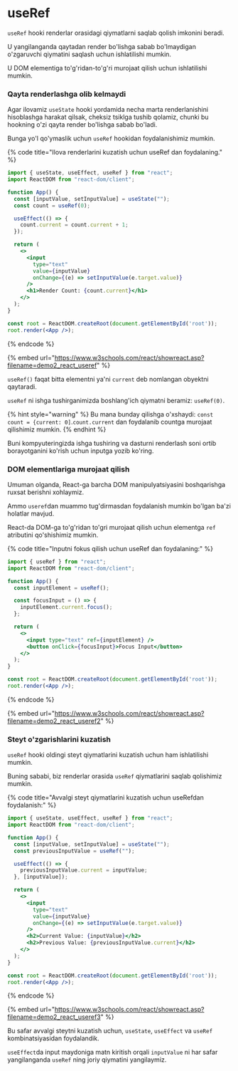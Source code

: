 # useRef

`useRef` hooki renderlar orasidagi qiymatlarni saqlab qolish imkonini beradi.

U yangilanganda qaytadan render bo'lishga sabab bo'lmaydigan o'zgaruvchi qiymatini saqlash uchun ishlatilishi mumkin.

U DOM elementiga to'g'ridan-to'g'ri murojaat qilish uchun ishlatilishi mumkin.

### Qayta renderlashga olib kelmaydi

Agar ilovamiz `useState` hooki yordamida necha marta renderlanishini hisoblashga harakat qilsak, cheksiz tsiklga tushib qolamiz, chunki bu hookning o'zi qayta render bo'lishga sabab bo'ladi.

Bunga yo'l qo'ymaslik uchun `useRef` hookidan  foydalanishimiz mumkin.

{% code title="Ilova renderlarini kuzatish uchun useRef dan foydalaning." %}
```jsx
import { useState, useEffect, useRef } from "react";
import ReactDOM from "react-dom/client";

function App() {
  const [inputValue, setInputValue] = useState("");
  const count = useRef(0);

  useEffect(() => {
    count.current = count.current + 1;
  });

  return (
    <>
      <input
        type="text"
        value={inputValue}
        onChange={(e) => setInputValue(e.target.value)}
      />
      <h1>Render Count: {count.current}</h1>
    </>
  );
}

const root = ReactDOM.createRoot(document.getElementById('root'));
root.render(<App />);
```
{% endcode %}

{% embed url="https://www.w3schools.com/react/showreact.asp?filename=demo2_react_useref" %}

`useRef()` faqat bitta elementni ya'ni `current` deb nomlangan obyektni qaytaradi.

`useRef` ni ishga tushirganimizda boshlang'ich qiymatni beramiz: `useRef(0)`.

{% hint style="warning" %}
Bu mana bunday qilishga o'xshaydi: `const count = {current: 0]`.`count.current` dan foydalanib countga murojaat qilishimiz mumkin.
{% endhint %}

Buni kompyuteringizda ishga tushiring va dasturni renderlash soni ortib borayotganini ko'rish uchun inputga yozib ko'ring.

### DOM elementlariga murojaat qilish

Umuman olganda, React-ga barcha DOM manipulyatsiyasini boshqarishga ruxsat berishni xohlaymiz.

Ammo `useref`dan muammo tug'dirmasdan foydalanish mumkin bo'lgan ba'zi holatlar mavjud.

React-da DOM-ga to'g'ridan to'gri murojaat qilish uchun elementga `ref` atributini qo'shishimiz mumkin.

{% code title="Inputni fokus qilish uchun useRef dan foydalaning:" %}
```jsx
import { useRef } from "react";
import ReactDOM from "react-dom/client";

function App() {
  const inputElement = useRef();

  const focusInput = () => {
    inputElement.current.focus();
  };

  return (
    <>
      <input type="text" ref={inputElement} />
      <button onClick={focusInput}>Focus Input</button>
    </>
  );
}

const root = ReactDOM.createRoot(document.getElementById('root'));
root.render(<App />);
```
{% endcode %}

{% embed url="https://www.w3schools.com/react/showreact.asp?filename=demo2_react_useref2" %}

### Steyt o'zgarishlarini kuzatish

`useRef` hooki oldingi steyt qiymatlarini kuzatish uchun ham ishlatilishi mumkin.

Buning sababi, biz renderlar orasida `useRef` qiymatlarini saqlab qolishimiz mumkin.

{% code title="Avvalgi steyt qiymatlarini kuzatish uchun useRefdan foydalanish:" %}
```jsx
import { useState, useEffect, useRef } from "react";
import ReactDOM from "react-dom/client";

function App() {
  const [inputValue, setInputValue] = useState("");
  const previousInputValue = useRef("");

  useEffect(() => {
    previousInputValue.current = inputValue;
  }, [inputValue]);

  return (
    <>
      <input
        type="text"
        value={inputValue}
        onChange={(e) => setInputValue(e.target.value)}
      />
      <h2>Current Value: {inputValue}</h2>
      <h2>Previous Value: {previousInputValue.current}</h2>
    </>
  );
}

const root = ReactDOM.createRoot(document.getElementById('root'));
root.render(<App />);
```
{% endcode %}

{% embed url="https://www.w3schools.com/react/showreact.asp?filename=demo2_react_useref3" %}

Bu safar avvalgi steytni kuzatish uchun, `useState`, `useEffect` va `useRef` kombinatsiyasidan foydalandik.

`useEffect`da input maydoniga matn kiritish orqali `inputValue` ni har safar yangilanganda `useRef` ning joriy qiymatini yangilaymiz.
